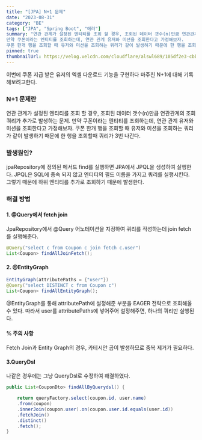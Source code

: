 ```yaml
---
title: "[JPA] N+1 문제"
date: "2023-08-31"
category: "BE"
tags: ["JPA", "Spring Boot", "에러"]
summary: "연관 관계가 설정된 엔티티를 조회 할 경우, 조회된 데이터 갯수(n)만큼 연관관계의 조회 쿼리가 추가로 발생하는 문제.
만약 쿠폰이라는 엔티티를 조회하는데, 연관 관계 유저와 미션을 조회한다고 가정해보자.
쿠폰 한개 행을 조회할 때 유저와 미션을 조회하는 쿼리가 같이 발생하기 때문에 한 행을 조회할때 쿼리가 3번 나간다."
pinned: true
thumbnailUrl: https://velog.velcdn.com/cloudflare/alswl689/105df2e3-cbbd-45c3-920b-68b65dc471d7/springbootImg.png
---
```


이번에 쿠폰 지급 받은 유저의 엑셀 다운로드 기능을 구현하다 마주친 N+1에 대해 기록해보려고한다.

### N+1 문제란

연관 관계가 설정된 엔티티를 조회 할 경우, 조회된 데이터 갯수(n)만큼 연관관계의 조회 쿼리가 추가로 발생하는 문제.
만약 쿠폰이라는 엔티티를 조회하는데, 연관 관계 유저와 미션을 조회한다고 가정해보자.
쿠폰 한개 행을 조회할 때 유저와 미션을 조회하는 쿼리가 같이 발생하기 때문에 한 행을 조회할때 쿼리가 3번 나간다.

### 발생원인?

jpaRepository에 정의된 메서드 find를 실행하면 JPA에서 JPQL을 생성하여 실행한다.
JPQL은 SQL에 종속 되지 않고 엔티티의 필드 이름을 가지고 쿼리를 실행시킨다.
그렇기 때문에 하위 엔티티를 추가로 조회하기 때문에 발생한다.

### 해결 방법

#### 1. @Query에서 fetch join

JpaRepository에서 @Query 어노테이션을 지정하여 쿼리를 작성하는데 join fetch를 실행해준다.

```java
@Query("select c from Coupon c join fetch c.user")
List<Coupon> findAllJoinFetch();
```

#### 2. @EntityGraph

```java
EntityGraph(attributePaths = {"user"})
@Query("select DISTINCT c from Coupon c")
List<Coupon> findAllEntityGraph();
```

@EntityGraph를 통해 attributePath에 설정해준 부분을 EAGER 전략으로 조회해올 수 있다.
따라서 user를 attributePaths에 넣어주어 설정해주면, 하나의 쿼리만 실행된다.

#### % 주의 사항

Fetch Join과 Entity Graph의 경우, 카테시안 곱이 발생하므로 중복 제거가 필요하다.

#### 3.QueryDsl

나같은 경우에는 그냥 QueryDsl로 수정하여 해결하였다.

```java
public List<CouponDto> findAllByQuerydsl() {

	return queryFactory.select(coupon.id, user.name)
	.from(coupon)
	.innerJoin(coupon.user).on(coupon.user.id.equals(user.id))
	.fetchJoin()
	.distinct()
	.fetch();
}
```
